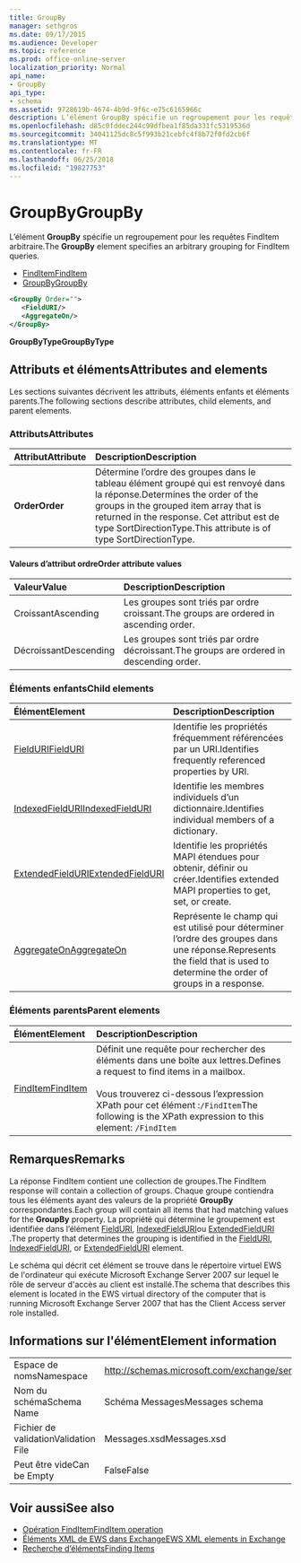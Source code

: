```yaml
---
title: GroupBy
manager: sethgros
ms.date: 09/17/2015
ms.audience: Developer
ms.topic: reference
ms.prod: office-online-server
localization_priority: Normal
api_name:
- GroupBy
api_type:
- schema
ms.assetid: 9728619b-4674-4b9d-9f6c-e75c6165966c
description: L’élément GroupBy spécifie un regroupement pour les requêtes FindItem arbitraire.
ms.openlocfilehash: d85c0fddec244c99dfbea1f85da331fc5319536d
ms.sourcegitcommit: 34041125dc8c5f993b21cebfc4f8b72f0fd2cb6f
ms.translationtype: MT
ms.contentlocale: fr-FR
ms.lasthandoff: 06/25/2018
ms.locfileid: "19827753"
---
```

# <a name="groupby"></a><span data-ttu-id="b3ccd-103">GroupBy</span><span class="sxs-lookup"><span data-stu-id="b3ccd-103">GroupBy</span></span>

<span data-ttu-id="b3ccd-104">L’élément **GroupBy** spécifie un regroupement pour les requêtes FindItem arbitraire.</span><span class="sxs-lookup"><span data-stu-id="b3ccd-104">The **GroupBy** element specifies an arbitrary grouping for FindItem queries.</span></span> 
  
- [<span data-ttu-id="b3ccd-105">FindItem</span><span class="sxs-lookup"><span data-stu-id="b3ccd-105">FindItem</span></span>](finditem.md)
- [<span data-ttu-id="b3ccd-106">GroupBy</span><span class="sxs-lookup"><span data-stu-id="b3ccd-106">GroupBy</span></span>](groupby.md)
  
```xml
<GroupBy Order="">
   <FieldURI/>
   <AggregateOn/>
</GroupBy>
```

 <span data-ttu-id="b3ccd-107">**GroupByType**</span><span class="sxs-lookup"><span data-stu-id="b3ccd-107">**GroupByType**</span></span>
## <a name="attributes-and-elements"></a><span data-ttu-id="b3ccd-108">Attributs et éléments</span><span class="sxs-lookup"><span data-stu-id="b3ccd-108">Attributes and elements</span></span>

<span data-ttu-id="b3ccd-109">Les sections suivantes décrivent les attributs, éléments enfants et éléments parents.</span><span class="sxs-lookup"><span data-stu-id="b3ccd-109">The following sections describe attributes, child elements, and parent elements.</span></span>
  
### <a name="attributes"></a><span data-ttu-id="b3ccd-110">Attributs</span><span class="sxs-lookup"><span data-stu-id="b3ccd-110">Attributes</span></span>

|<span data-ttu-id="b3ccd-111">**Attribut**</span><span class="sxs-lookup"><span data-stu-id="b3ccd-111">**Attribute**</span></span>|<span data-ttu-id="b3ccd-112">**Description**</span><span class="sxs-lookup"><span data-stu-id="b3ccd-112">**Description**</span></span>|
|:-----|:-----|
|<span data-ttu-id="b3ccd-113">**Order**</span><span class="sxs-lookup"><span data-stu-id="b3ccd-113">**Order**</span></span> <br/> | <span data-ttu-id="b3ccd-114">Détermine l’ordre des groupes dans le tableau élément groupé qui est renvoyé dans la réponse.</span><span class="sxs-lookup"><span data-stu-id="b3ccd-114">Determines the order of the groups in the grouped item array that is returned in the response.</span></span> <span data-ttu-id="b3ccd-115">Cet attribut est de type SortDirectionType.</span><span class="sxs-lookup"><span data-stu-id="b3ccd-115">This attribute is of type SortDirectionType.</span></span>  <br/> |
   
#### <a name="order-attribute-values"></a><span data-ttu-id="b3ccd-116">Valeurs d’attribut ordre</span><span class="sxs-lookup"><span data-stu-id="b3ccd-116">Order attribute values</span></span>

|<span data-ttu-id="b3ccd-117">**Valeur**</span><span class="sxs-lookup"><span data-stu-id="b3ccd-117">**Value**</span></span>|<span data-ttu-id="b3ccd-118">**Description**</span><span class="sxs-lookup"><span data-stu-id="b3ccd-118">**Description**</span></span>|
|:-----|:-----|
|<span data-ttu-id="b3ccd-119">Croissant</span><span class="sxs-lookup"><span data-stu-id="b3ccd-119">Ascending</span></span>  <br/> |<span data-ttu-id="b3ccd-120">Les groupes sont triés par ordre croissant.</span><span class="sxs-lookup"><span data-stu-id="b3ccd-120">The groups are ordered in ascending order.</span></span>  <br/> |
|<span data-ttu-id="b3ccd-121">Décroissant</span><span class="sxs-lookup"><span data-stu-id="b3ccd-121">Descending</span></span>  <br/> |<span data-ttu-id="b3ccd-122">Les groupes sont triés par ordre décroissant.</span><span class="sxs-lookup"><span data-stu-id="b3ccd-122">The groups are ordered in descending order.</span></span>  <br/> |
   
### <a name="child-elements"></a><span data-ttu-id="b3ccd-123">Éléments enfants</span><span class="sxs-lookup"><span data-stu-id="b3ccd-123">Child elements</span></span>

|<span data-ttu-id="b3ccd-124">**Élément**</span><span class="sxs-lookup"><span data-stu-id="b3ccd-124">**Element**</span></span>|<span data-ttu-id="b3ccd-125">**Description**</span><span class="sxs-lookup"><span data-stu-id="b3ccd-125">**Description**</span></span>|
|:-----|:-----|
|[<span data-ttu-id="b3ccd-126">FieldURI</span><span class="sxs-lookup"><span data-stu-id="b3ccd-126">FieldURI</span></span>](fielduri.md) <br/> |<span data-ttu-id="b3ccd-127">Identifie les propriétés fréquemment référencées par un URI.</span><span class="sxs-lookup"><span data-stu-id="b3ccd-127">Identifies frequently referenced properties by URI.</span></span>  <br/> |
|[<span data-ttu-id="b3ccd-128">IndexedFieldURI</span><span class="sxs-lookup"><span data-stu-id="b3ccd-128">IndexedFieldURI</span></span>](indexedfielduri.md) <br/> |<span data-ttu-id="b3ccd-129">Identifie les membres individuels d’un dictionnaire.</span><span class="sxs-lookup"><span data-stu-id="b3ccd-129">Identifies individual members of a dictionary.</span></span>  <br/> |
|[<span data-ttu-id="b3ccd-130">ExtendedFieldURI</span><span class="sxs-lookup"><span data-stu-id="b3ccd-130">ExtendedFieldURI</span></span>](extendedfielduri.md) <br/> |<span data-ttu-id="b3ccd-131">Identifie les propriétés MAPI étendues pour obtenir, définir ou créer.</span><span class="sxs-lookup"><span data-stu-id="b3ccd-131">Identifies extended MAPI properties to get, set, or create.</span></span>  <br/> |
|[<span data-ttu-id="b3ccd-132">AggregateOn</span><span class="sxs-lookup"><span data-stu-id="b3ccd-132">AggregateOn</span></span>](aggregateon.md) <br/> |<span data-ttu-id="b3ccd-133">Représente le champ qui est utilisé pour déterminer l’ordre des groupes dans une réponse.</span><span class="sxs-lookup"><span data-stu-id="b3ccd-133">Represents the field that is used to determine the order of groups in a response.</span></span>  <br/> |
   
### <a name="parent-elements"></a><span data-ttu-id="b3ccd-134">Éléments parents</span><span class="sxs-lookup"><span data-stu-id="b3ccd-134">Parent elements</span></span>

|<span data-ttu-id="b3ccd-135">**Élément**</span><span class="sxs-lookup"><span data-stu-id="b3ccd-135">**Element**</span></span>|<span data-ttu-id="b3ccd-136">**Description**</span><span class="sxs-lookup"><span data-stu-id="b3ccd-136">**Description**</span></span>|
|:-----|:-----|
|[<span data-ttu-id="b3ccd-137">FindItem</span><span class="sxs-lookup"><span data-stu-id="b3ccd-137">FindItem</span></span>](finditem.md) <br/> |<span data-ttu-id="b3ccd-138">Définit une requête pour rechercher des éléments dans une boîte aux lettres.</span><span class="sxs-lookup"><span data-stu-id="b3ccd-138">Defines a request to find items in a mailbox.</span></span>  <br/><br/> <span data-ttu-id="b3ccd-139">Vous trouverez ci-dessous l’expression XPath pour cet élément :`/FindItem`</span><span class="sxs-lookup"><span data-stu-id="b3ccd-139">The following is the XPath expression to this element:  `/FindItem`</span></span> <br/> |
   
## <a name="remarks"></a><span data-ttu-id="b3ccd-140">Remarques</span><span class="sxs-lookup"><span data-stu-id="b3ccd-140">Remarks</span></span>

<span data-ttu-id="b3ccd-141">La réponse FindItem contient une collection de groupes.</span><span class="sxs-lookup"><span data-stu-id="b3ccd-141">The FindItem response will contain a collection of groups.</span></span> <span data-ttu-id="b3ccd-142">Chaque groupe contiendra tous les éléments ayant des valeurs de la propriété **GroupBy** correspondantes.</span><span class="sxs-lookup"><span data-stu-id="b3ccd-142">Each group will contain all items that had matching values for the **GroupBy** property.</span></span> <span data-ttu-id="b3ccd-143">La propriété qui détermine le groupement est identifiée dans l’élément [FieldURI](fielduri.md), [IndexedFieldURI](indexedfielduri.md)ou [ExtendedFieldURI](extendedfielduri.md) .</span><span class="sxs-lookup"><span data-stu-id="b3ccd-143">The property that determines the grouping is identified in the [FieldURI](fielduri.md), [IndexedFieldURI](indexedfielduri.md), or [ExtendedFieldURI](extendedfielduri.md) element.</span></span> 
  
<span data-ttu-id="b3ccd-144">Le schéma qui décrit cet élément se trouve dans le répertoire virtuel EWS de l'ordinateur qui exécute Microsoft Exchange Server 2007 sur lequel le rôle de serveur d'accès au client est installé.</span><span class="sxs-lookup"><span data-stu-id="b3ccd-144">The schema that describes this element is located in the EWS virtual directory of the computer that is running Microsoft Exchange Server 2007 that has the Client Access server role installed.</span></span>
  
## <a name="element-information"></a><span data-ttu-id="b3ccd-145">Informations sur l'élément</span><span class="sxs-lookup"><span data-stu-id="b3ccd-145">Element information</span></span>

|||
|:-----|:-----|
|<span data-ttu-id="b3ccd-146">Espace de noms</span><span class="sxs-lookup"><span data-stu-id="b3ccd-146">Namespace</span></span>  <br/> |http://schemas.microsoft.com/exchange/services/2006/messages  <br/> |
|<span data-ttu-id="b3ccd-147">Nom du schéma</span><span class="sxs-lookup"><span data-stu-id="b3ccd-147">Schema Name</span></span>  <br/> |<span data-ttu-id="b3ccd-148">Schéma Messages</span><span class="sxs-lookup"><span data-stu-id="b3ccd-148">Messages schema</span></span>  <br/> |
|<span data-ttu-id="b3ccd-149">Fichier de validation</span><span class="sxs-lookup"><span data-stu-id="b3ccd-149">Validation File</span></span>  <br/> |<span data-ttu-id="b3ccd-150">Messages.xsd</span><span class="sxs-lookup"><span data-stu-id="b3ccd-150">Messages.xsd</span></span>  <br/> |
|<span data-ttu-id="b3ccd-151">Peut être vide</span><span class="sxs-lookup"><span data-stu-id="b3ccd-151">Can be Empty</span></span>  <br/> |<span data-ttu-id="b3ccd-152">False</span><span class="sxs-lookup"><span data-stu-id="b3ccd-152">False</span></span>  <br/> |
   
## <a name="see-also"></a><span data-ttu-id="b3ccd-153">Voir aussi</span><span class="sxs-lookup"><span data-stu-id="b3ccd-153">See also</span></span>

- [<span data-ttu-id="b3ccd-154">Opération FindItem</span><span class="sxs-lookup"><span data-stu-id="b3ccd-154">FindItem operation</span></span>](finditem-operation.md)
- [<span data-ttu-id="b3ccd-155">Éléments XML de EWS dans Exchange</span><span class="sxs-lookup"><span data-stu-id="b3ccd-155">EWS XML elements in Exchange</span></span>](ews-xml-elements-in-exchange.md)
- [<span data-ttu-id="b3ccd-156">Recherche d’éléments</span><span class="sxs-lookup"><span data-stu-id="b3ccd-156">Finding Items</span></span>](http://msdn.microsoft.com/library/63af1f9c-464b-4fca-9ae3-3d60f24ca93c%28Office.15%29.aspx)

